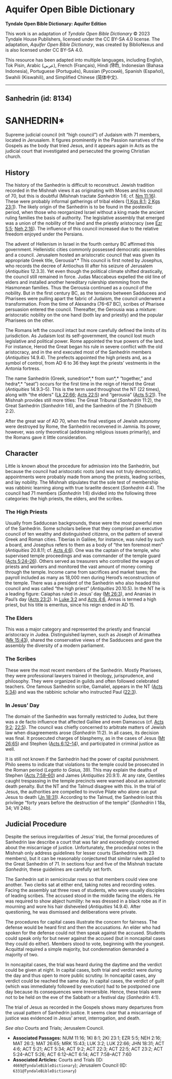# Aquifer Open Bible Dictionary

**Tyndale Open Bible Dictionary: Aquifer Edition**

This work is an adaptation of *Tyndale Open Bible Dictionary* © 2023 Tyndale House Publishers, licensed under the CC BY\-SA 4\.0 license. The adaptation, *Aquifer Open Bible Dictionary*, was created by BiblioNexus and is also licensed under CC BY\-SA 4\.0\.

This resource has been adapted into multiple languages, including English, Tok Pisin, Arabic (عربي), French (Français), Hindi (हिंदी), Indonesian (Bahasa Indonesia), Portuguese (Português), Russian (Русский), Spanish (Español), Swahili (Kiswahili), and Simplified Chinese (简体中文).



--------------------------------

## Sanhedrin (id: 8134)

SANHEDRIN\*
===========

Supreme judicial council (nlt “high council”) of Judaism with 71 members, located in Jerusalem. It figures prominently in the Passion narratives of the Gospels as the body that tried Jesus, and it appears again in Acts as the judicial court that investigated and persecuted the growing Christian church.

History
-------

The history of the Sanhedrin is difficult to reconstruct. Jewish tradition recorded in the Mishnah views it as originating with Moses and his council of 70, but this is doubtful (Mishnah tractate *Sanhedrin* 1:6; cf. [Nm 11:16](https://ref.ly/Num11:16)). These were probably informal gatherings of tribal elders ([1 Kgs 8:1](https://ref.ly/1Kgs8:1); [2 Kgs 23:1](https://ref.ly/2Kgs23:1)). The likely origin of the Sanhedrin is to be found in the postexilic period, when those who reorganized Israel without a king made the ancient ruling families the basis of authority. The legislative assembly that emerged was a union of the nobility of the land and the priestly aristocracy (see [Ezr 5:5](https://ref.ly/Ezra5:5); [Neh 2:16](https://ref.ly/Neh2:16)). The influence of this council increased due to the relative freedom enjoyed under the Persians.

The advent of Hellenism in Israel in the fourth century BC affirmed this government. Hellenistic cities commonly possessed democratic assemblies and a council. Jerusalem hosted an aristocratic council that was given its appropriate Greek title, Gerousia*.* This council is first noted by Josephus, who records the decree of Antiochus III after his seizure of Jerusalem (*Antiquities* 12\.3\.3\). Yet even though the political climate shifted drastically, the council still remained in force. Judas Maccabeus expelled the old line of elders and installed another hereditary rulership stemming from the Hasmonean families. Thus the Gerousia continued as a council of the nobility. But in the first century BC, as the tensions between Sadducees and Pharisees were pulling apart the fabric of Judaism, the council underwent a transformation. From the time of Alexandra (76–67 BC), scribes of Pharisee persuasion entered the council. Thereafter, the Gerousia was a mixture: aristocratic nobility on the one hand (both lay and priestly) and the popular Pharisees on the other.

The Romans left the council intact but more carefully defined the limits of its jurisdiction. As Judaism lost its self\-government, the council lost much legislative and political power. Rome appointed the true powers of the land. For instance, Herod the Great began his rule in severe conflict with the old aristocracy, and in the end executed most of the Sanhedrin members (*Antiquities* 14\.9\.4\). The prefects appointed the high priests and, as a symbol of control, from AD 6 to 36 they kept the priests’ vestments in the Antonia fortress.

The name Sanhedrin (Greek, sunedrion*,* from sun*,* “together,” and hedra*,* “seat”) occurs for the first time in the reign of Herod the Great (*Antiquities* 14\.9\.3–5\). This is the term used throughout the NT (22 times), along with “the elders” ([Lk 22:66](https://ref.ly/Luke22:66); [Acts 22:5](https://ref.ly/Acts22:5)) and “gerousia” ([Acts 5:21](https://ref.ly/Acts5:21)). The Mishnah provides still more titles: The Great Tribunal (*Sanhedrin* 11:2\), the Great Sanhedrin (*Sanhedrin* 1:6\), and the Sanhedrin of the 71 (*Shebuoth* 2:2\).

After the great war of AD 70, when the final vestiges of Jewish autonomy were destroyed by Rome, the Sanhedrin reconvened in Jamnia. Its power, however, was only theoretical (addressing religious issues primarily), and the Romans gave it little consideration.

Character
---------

Little is known about the procedure for admission into the Sanhedrin, but because the council had aristocratic roots (and was not truly democratic), appointments were probably made from among the priests, leading scribes, and lay nobility. The Mishnah stipulates that the sole test of membership was rabbinic learning along with true Israelite descent (*Sanhedrin* 4:4\). The council had 71 members (*Sanhedrin* 1:6\) divided into the following three categories: the high priests, the elders, and the scribes.

### The High Priests

Usually from Sadducean backgrounds, these were the most powerful men of the Sanhedrin. Some scholars believe that they comprised an executive council of ten wealthy and distinguished citizens, on the pattern of several Greek and Roman cities. Tiberias in Galilee, for instance, was ruled by such a board, and Josephus refers to them as a body of “the ten foremost men” (*Antiquities* 20\.8\.11; cf. [Acts 4:6](https://ref.ly/Acts4:6)). One was the captain of the temple, who supervised temple proceedings and was commander of the temple guard ([Acts 5:24–26](https://ref.ly/Acts5:24-Acts5:26)). Others served as treasurers who controlled the wages of priests and workers and monitored the vast amount of money coming through the temple. Income came from sacrifices and market taxes; the payroll included as many as 18,000 men during Herod’s reconstruction of the temple. There was a president of the Sanhedrin who also headed this council and was called “the high priest” (*Antiquities* 20\.10\.5\). In the NT he is a leading figure: Caiaphas ruled in Jesus’ day ([Mt 26:3](https://ref.ly/Matt26:3)), and Ananias in Paul’s day ([Acts 23:2](https://ref.ly/Acts23:2)). In [Luke 3:2](https://ref.ly/Luke3:2) and [Acts 4:6](https://ref.ly/Acts4:6), Annas is termed a high priest, but his title is emeritus, since his reign ended in AD 15\.

### The Elders

This was a major category and represented the priestly and financial aristocracy in Judea. Distinguished laymen, such as Joseph of Arimathea ([Mk 15:43](https://ref.ly/Mark15:43)), shared the conservative views of the Sadducees and gave the assembly the diversity of a modern parliament.

### The Scribes

These were the most recent members of the Sanhedrin. Mostly Pharisees, they were professional lawyers trained in theology, jurisprudence, and philosophy. They were organized in guilds and often followed celebrated teachers. One famous Sanhedrin scribe, Gamaliel, appears in the NT ([Acts 5:34](https://ref.ly/Acts5:34)) and was the rabbinic scholar who instructed Paul ([22:3](https://ref.ly/Acts22:3)).

### In Jesus’ Day

The domain of the Sanhedrin was formally restricted to Judea, but there was a de facto influence that affected Galilee and even Damascus (cf. [Acts 9:2](https://ref.ly/Acts9:2); [22:5](https://ref.ly/Acts22:5)). The council was chiefly concerned to arbitrate matters of Jewish law when disagreements arose (*Sanhedrin* 11:2\). In all cases, its decision was final. It prosecuted charges of blasphemy, as in the cases of Jesus ([Mt 26:65](https://ref.ly/Matt26:65)) and Stephen ([Acts 6:12–14](https://ref.ly/Acts6:12-Acts6:14)), and participated in criminal justice as well.

It is still not known if the Sanhedrin had the power of capital punishment. Philo seems to indicate that violations to the temple could be prosecuted in the Roman period (*Legatio to Gaius,* 39\). This may explain the deaths of Stephen ([Acts 7:58–60](https://ref.ly/Acts7:58-Acts7:60)) and James (*Antiquities* 20\.9\.1\). At any rate, Gentiles caught trespassing in the temple precincts were warned about an automatic death penalty. But the NT and the Talmud disagree with this. In the trial of Jesus, the authorities are compelled to involve Pilate who alone can put Jesus to death ([Jn 18:31](https://ref.ly/John18:31)). According to the Talmud, the Sanhedrin lost this privilege “forty years before the destruction of the temple” (*Sanhedrin* I 18a, 34; VII 24b).

Judicial Procedure
------------------

Despite the serious irregularities of Jesus’ trial, the formal procedures of Sanhedrin law describe a court that was fair and exceedingly concerned about the miscarriage of justice. Unfortunately, the procedural notes in the Mishnah only address guidelines for lesser courts (Sanhedrins with 23 members), but it can be reasonably conjectured that similar rules applied to the Great Sanhedrin of 71\. In sections four and five of the Mishnah tractate *Sanhedrin,* these guidelines are carefully set forth.

The Sanhedrin sat in semicircular rows so that members could view one another. Two clerks sat at either end, taking notes and recording votes. Facing the assembly sat three rows of students, who were usually disciples of leading scribes. The accused stood in the middle facing the elders. He was required to show abject humility: he was dressed in a black robe as if in mourning and wore his hair disheveled (*Antiquities* 14\.9\.4\). After questioning, he was dismissed and deliberations were private.

The procedures for capital cases illustrate the concern for fairness. The defense would be heard first and then the accusations. An elder who had spoken for the defense could not then speak against the accused. Students could speak only for but never against the accused (but in noncapital cases they could do either). Members stood to vote, beginning with the youngest. Acquittal required a simple majority, but condemnation demanded a majority of two.

In noncapital cases, the trial was heard during the daytime and the verdict could be given at night. In capital cases, both trial and verdict were during the day and thus open to more public scrutiny. In noncapital cases, any verdict could be reached the same day. In capital cases, the verdict of guilt (which was immediately followed by execution) had to be postponed one day because its consequences were irreversible. Hence, these trials were not to be held on the eve of the Sabbath or a festival day (*Sanhedrin* 4:1\).

The trial of Jesus as recorded in the Gospels shows many departures from the usual pattern of Sanhedrin justice. It seems clear that a miscarriage of justice was evidenced in Jesus’ arrest, interrogation, and death.

*See also* Courts and Trials; Jerusalem Council.

* **Associated Passages:** NUM 11:16; 1KI 8:1; 2KI 23:1; EZR 5:5; NEH 2:16; MAT 26:3; MAT 26:65; MRK 15:43; LUK 3:2; LUK 22:66; JHN 18:31; ACT 4:6; ACT 5:21; ACT 5:34; ACT 9:2; ACT 22:3; ACT 22:5; ACT 23:2; ACT 5:24–ACT 5:26; ACT 6:12–ACT 6:14; ACT 7:58–ACT 7:60
* **Associated Articles:** Courts and Trials (ID: `4669@TyndaleBibleDictionary`); Jerusalem Council (ID: `6331@TyndaleBibleDictionary`)

